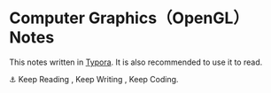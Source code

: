 # Computer Graphics（OpenGL）Notes

This notes written in [Typora](https://www.typora.io/). It is also recommended to use it to read.

















⚓️ Keep Reading , Keep Writing , Keep Coding.

